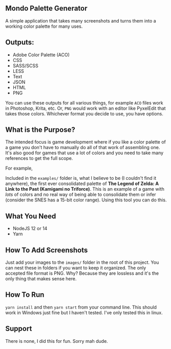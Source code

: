 ## Mondo Palette Generator

A simple application that takes many screenshots and turns them into a working color palette for many uses.

## Outputs:

- Adobe Color Palette (ACO)
- CSS
- SASS/SCSS
- LESS
- Text
- JSON
- HTML
- PNG

You can use these outputs for all various things, for example `ACO` files work in Photoshop, Krita, etc. Or, `PNG` would work with an editor like PyxelEdit that takes those colors. Whichever format you decide to use, you have options.

## What is the Purpose?
The intended focus is game development where if you like a color palette of a game you don't have to manually do all of that work of assembling one. It's also good for games that use a lot of colors and you need to take many references to get the full scope.

For example,

Included in the `examples/` folder is, what I believe to be (I couldn't find it anywhere), the first ever consolidated palette of **The Legend of Zelda: A Link to the Past (Kamigami no Triforce)**. This is an example of a game with *lots* of colors and no real way of being able to consolidate them or infer (consider the SNES has a 15-bit color range). Using this tool you can do this.

## What You Need
- NodeJS 12 or 14
- Yarn

## How To Add Screenshots
Just add your images to the `images/` folder in the root of this project. You can nest these in folders if you want to keep it organized. The only accepted file format is PNG. Why? Because they are lossless and it's the only thing that makes sense here.

## How To Run
`yarn install` and then `yarn start` from your command line. This should work in Windows just fine but I haven't tested. I've only tested this in linux.

## Support
There is none, I did this for fun. Sorry mah dude.
